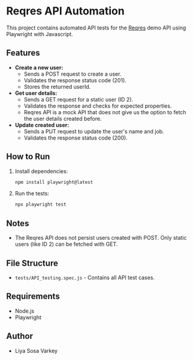 # Reqres API Automation

This project contains automated API tests for the [Reqres](https://reqres.in/) demo API using Playwright with Javascript.

## Features
- **Create a new user:**
  - Sends a POST request to create a user.
  - Validates the response status code (201).
  - Stores the returned userId.
- **Get user details:**
  - Sends a GET request for a static user (ID 2).
  - Validates the response and checks for expected properties.
  - Reqres API is a mock API that does not give us the option to fetch the  user details created before.
- **Update created user:**
  - Sends a PUT request to update the user's name and job.
  - Validates the response status code (200).

## How to Run
1. Install dependencies:
   ```bash
   npm install playwright@latest
   ```
2. Run the tests:
   ```bash
   npx playwright test
   ```

## Notes
- The Reqres API does not persist users created with POST. Only static users (like ID 2) can be fetched with GET.


## File Structure
- `tests/API_testing.spec.js` - Contains all API test cases.

## Requirements
- Node.js
- Playwright

## Author
- Liya Sosa Varkey
